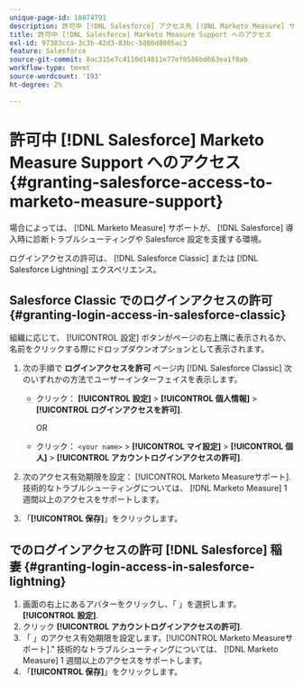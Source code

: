 ```yaml
---
unique-page-id: 18874791
description: 許可中 [!DNL Salesforce] アクセス先 [!DNL Marketo Measure] サポート — [!DNL Marketo Measure]  — 製品ドキュメント
title: 許可中 [!DNL Salesforce] Marketo Measure Support へのアクセス
exl-id: 97383cca-3c3b-42d3-83bc-5886d8005ac3
feature: Salesforce
source-git-commit: 8ac315e7c4110d14811e77ef0586bd663ea1f8ab
workflow-type: tm+mt
source-wordcount: '193'
ht-degree: 2%

---
```


# 許可中 [!DNL Salesforce] Marketo Measure Support へのアクセス {#granting-salesforce-access-to-marketo-measure-support}

場合によっては、 [!DNL Marketo Measure] サポートが、 [!DNL Salesforce] 導入時に診断トラブルシューティングや Salesforce 設定を支援する環境。

ログインアクセスの許可は、 [!DNL Salesforce Classic] または [!DNL Salesforce Lightning] エクスペリエンス。

## Salesforce Classic でのログインアクセスの許可 {#granting-login-access-in-salesforce-classic}

組織に応じて、 [!UICONTROL 設定] ボタンがページの右上隅に表示されるか、名前をクリックする際にドロップダウンオプションとして表示されます。

1. 次の手順で **ログインアクセスを許可** ページ内 [!DNL Salesforce Classic] 次のいずれかの方法でユーザーインターフェイスを表示します。

   * クリック： **[!UICONTROL 設定]** > **[!UICONTROL 個人情報]** > **[!UICONTROL ログインアクセスを許可]**.

     OR

   * クリック： `<your name>` > **[!UICONTROL マイ設定]** > **[!UICONTROL 個人]** > **[!UICONTROL アカウントログインアクセスの許可]**.

1. 次のアクセス有効期限を設定： [!UICONTROL Marketo Measureサポート]. 技術的なトラブルシューティングについては、 [!DNL Marketo Measure] 1 週間以上のアクセスをサポートします。
1. 「**[!UICONTROL 保存]**」をクリックします。

## でのログインアクセスの許可 [!DNL Salesforce] 稲妻 {#granting-login-access-in-salesforce-lightning}

1. 画面の右上にあるアバターをクリックし、「 」を選択します。 **[!UICONTROL 設定]**.
1. クリック **[!UICONTROL アカウントログインアクセスの許可]**.
1. 「 」のアクセス有効期限を設定します。[!UICONTROL Marketo Measureサポート].&quot; 技術的なトラブルシューティングについては、 [!DNL Marketo Measure] 1 週間以上のアクセスをサポートします。
1. 「**[!UICONTROL 保存]**」をクリックします。
